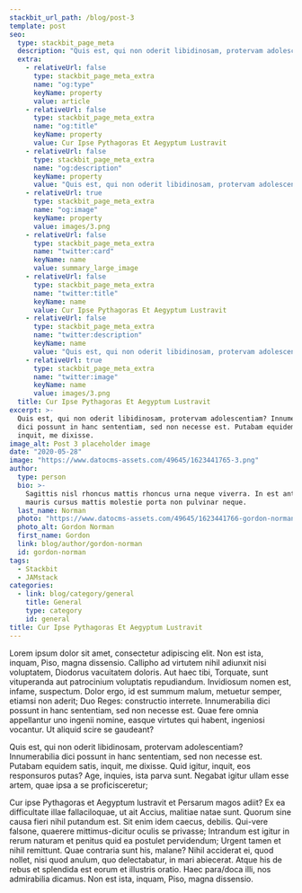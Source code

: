 ```yaml
---
stackbit_url_path: /blog/post-3
template: post
seo:
  type: stackbit_page_meta
  description: "Quis est, qui non oderit libidinosam, protervam adolescentiam"
  extra:
    - relativeUrl: false
      type: stackbit_page_meta_extra
      name: "og:type"
      keyName: property
      value: article
    - relativeUrl: false
      type: stackbit_page_meta_extra
      name: "og:title"
      keyName: property
      value: Cur Ipse Pythagoras Et Aegyptum Lustravit
    - relativeUrl: false
      type: stackbit_page_meta_extra
      name: "og:description"
      keyName: property
      value: "Quis est, qui non oderit libidinosam, protervam adolescentiam"
    - relativeUrl: true
      type: stackbit_page_meta_extra
      name: "og:image"
      keyName: property
      value: images/3.png
    - relativeUrl: false
      type: stackbit_page_meta_extra
      name: "twitter:card"
      keyName: name
      value: summary_large_image
    - relativeUrl: false
      type: stackbit_page_meta_extra
      name: "twitter:title"
      keyName: name
      value: Cur Ipse Pythagoras Et Aegyptum Lustravit
    - relativeUrl: false
      type: stackbit_page_meta_extra
      name: "twitter:description"
      keyName: name
      value: "Quis est, qui non oderit libidinosam, protervam adolescentiam"
    - relativeUrl: true
      type: stackbit_page_meta_extra
      name: "twitter:image"
      keyName: name
      value: images/3.png
  title: Cur Ipse Pythagoras Et Aegyptum Lustravit
excerpt: >-
  Quis est, qui non oderit libidinosam, protervam adolescentiam? Innumerabilia
  dici possunt in hanc sententiam, sed non necesse est. Putabam equidem satis,
  inquit, me dixisse.
image_alt: Post 3 placeholder image
date: "2020-05-28"
image: "https://www.datocms-assets.com/49645/1623441765-3.png"
author:
  type: person
  bio: >-
    Sagittis nisl rhoncus mattis rhoncus urna neque viverra. In est ante in nibh
    mauris cursus mattis molestie porta non pulvinar neque.
  last_name: Norman
  photo: "https://www.datocms-assets.com/49645/1623441766-gordon-norman.jpg"
  photo_alt: Gordon Norman
  first_name: Gordon
  link: blog/author/gordon-norman
  id: gordon-norman
tags:
  - Stackbit
  - JAMstack
categories:
  - link: blog/category/general
    title: General
    type: category
    id: general
title: Cur Ipse Pythagoras Et Aegyptum Lustravit
---
```


Lorem ipsum dolor sit amet, consectetur adipiscing elit. Non est ista, inquam, Piso, magna dissensio. Callipho ad virtutem nihil adiunxit nisi voluptatem, Diodorus vacuitatem doloris. Aut haec tibi, Torquate, sunt vituperanda aut patrocinium voluptatis repudiandum. Invidiosum nomen est, infame, suspectum. Dolor ergo, id est summum malum, metuetur semper, etiamsi non aderit; Duo Reges: constructio interrete. Innumerabilia dici possunt in hanc sententiam, sed non necesse est. Quae fere omnia appellantur uno ingenii nomine, easque virtutes qui habent, ingeniosi vocantur. Ut aliquid scire se gaudeant?

Quis est, qui non oderit libidinosam, protervam adolescentiam? Innumerabilia dici possunt in hanc sententiam, sed non necesse est. Putabam equidem satis, inquit, me dixisse. Quid igitur, inquit, eos responsuros putas? Age, inquies, ista parva sunt. Negabat igitur ullam esse artem, quae ipsa a se proficisceretur;

Cur ipse Pythagoras et Aegyptum lustravit et Persarum magos adiit? Ex ea difficultate illae fallaciloquae, ut ait Accius, malitiae natae sunt. Quorum sine causa fieri nihil putandum est. Sit enim idem caecus, debilis. Qui-vere falsone, quaerere mittimus-dicitur oculis se privasse; Intrandum est igitur in rerum naturam et penitus quid ea postulet pervidendum; Urgent tamen et nihil remittunt. Quae contraria sunt his, malane? Nihil acciderat ei, quod nollet, nisi quod anulum, quo delectabatur, in mari abiecerat. Atque his de rebus et splendida est eorum et illustris oratio. Haec para/doca illi, nos admirabilia dicamus. Non est ista, inquam, Piso, magna dissensio.
